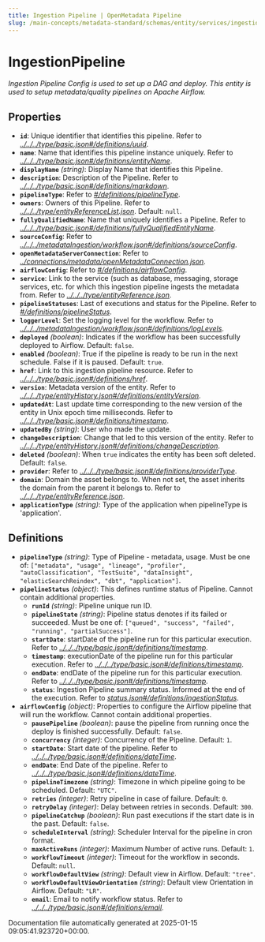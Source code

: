 ```yaml
---
title: Ingestion Pipeline | OpenMetadata Pipeline
slug: /main-concepts/metadata-standard/schemas/entity/services/ingestionpipelines/ingestionpipeline
---
```


# IngestionPipeline

*Ingestion Pipeline Config is used to set up a DAG and deploy. This entity is used to setup metadata/quality pipelines on Apache Airflow.*

## Properties

- **`id`**: Unique identifier that identifies this pipeline. Refer to *[../../../type/basic.json#/definitions/uuid](#/../../type/basic.json#/definitions/uuid)*.
- **`name`**: Name that identifies this pipeline instance uniquely. Refer to *[../../../type/basic.json#/definitions/entityName](#/../../type/basic.json#/definitions/entityName)*.
- **`displayName`** *(string)*: Display Name that identifies this Pipeline.
- **`description`**: Description of the Pipeline. Refer to *[../../../type/basic.json#/definitions/markdown](#/../../type/basic.json#/definitions/markdown)*.
- **`pipelineType`**: Refer to *[#/definitions/pipelineType](#definitions/pipelineType)*.
- **`owners`**: Owners of this Pipeline. Refer to *[../../../type/entityReferenceList.json](#/../../type/entityReferenceList.json)*. Default: `null`.
- **`fullyQualifiedName`**: Name that uniquely identifies a Pipeline. Refer to *[../../../type/basic.json#/definitions/fullyQualifiedEntityName](#/../../type/basic.json#/definitions/fullyQualifiedEntityName)*.
- **`sourceConfig`**: Refer to *[../../../metadataIngestion/workflow.json#/definitions/sourceConfig](#/../../metadataIngestion/workflow.json#/definitions/sourceConfig)*.
- **`openMetadataServerConnection`**: Refer to *[../connections/metadata/openMetadataConnection.json](#/connections/metadata/openMetadataConnection.json)*.
- **`airflowConfig`**: Refer to *[#/definitions/airflowConfig](#definitions/airflowConfig)*.
- **`service`**: Link to the service (such as database, messaging, storage services, etc. for which this ingestion pipeline ingests the metadata from. Refer to *[../../../type/entityReference.json](#/../../type/entityReference.json)*.
- **`pipelineStatuses`**: Last of executions and status for the Pipeline. Refer to *[#/definitions/pipelineStatus](#definitions/pipelineStatus)*.
- **`loggerLevel`**: Set the logging level for the workflow. Refer to *[../../../metadataIngestion/workflow.json#/definitions/logLevels](#/../../metadataIngestion/workflow.json#/definitions/logLevels)*.
- **`deployed`** *(boolean)*: Indicates if the workflow has been successfully deployed to Airflow. Default: `false`.
- **`enabled`** *(boolean)*: True if the pipeline is ready to be run in the next schedule. False if it is paused. Default: `true`.
- **`href`**: Link to this ingestion pipeline resource. Refer to *[../../../type/basic.json#/definitions/href](#/../../type/basic.json#/definitions/href)*.
- **`version`**: Metadata version of the entity. Refer to *[../../../type/entityHistory.json#/definitions/entityVersion](#/../../type/entityHistory.json#/definitions/entityVersion)*.
- **`updatedAt`**: Last update time corresponding to the new version of the entity in Unix epoch time milliseconds. Refer to *[../../../type/basic.json#/definitions/timestamp](#/../../type/basic.json#/definitions/timestamp)*.
- **`updatedBy`** *(string)*: User who made the update.
- **`changeDescription`**: Change that led to this version of the entity. Refer to *[../../../type/entityHistory.json#/definitions/changeDescription](#/../../type/entityHistory.json#/definitions/changeDescription)*.
- **`deleted`** *(boolean)*: When `true` indicates the entity has been soft deleted. Default: `false`.
- **`provider`**: Refer to *[../../../type/basic.json#/definitions/providerType](#/../../type/basic.json#/definitions/providerType)*.
- **`domain`**: Domain the asset belongs to. When not set, the asset inherits the domain from the parent it belongs to. Refer to *[../../../type/entityReference.json](#/../../type/entityReference.json)*.
- **`applicationType`** *(string)*: Type of the application when pipelineType is 'application'.
## Definitions

- **`pipelineType`** *(string)*: Type of Pipeline - metadata, usage. Must be one of: `["metadata", "usage", "lineage", "profiler", "autoClassification", "TestSuite", "dataInsight", "elasticSearchReindex", "dbt", "application"]`.
- **`pipelineStatus`** *(object)*: This defines runtime status of Pipeline. Cannot contain additional properties.
  - **`runId`** *(string)*: Pipeline unique run ID.
  - **`pipelineState`** *(string)*: Pipeline status denotes if its failed or succeeded. Must be one of: `["queued", "success", "failed", "running", "partialSuccess"]`.
  - **`startDate`**: startDate of the pipeline run for this particular execution. Refer to *[../../../type/basic.json#/definitions/timestamp](#/../../type/basic.json#/definitions/timestamp)*.
  - **`timestamp`**: executionDate of the pipeline run for this particular execution. Refer to *[../../../type/basic.json#/definitions/timestamp](#/../../type/basic.json#/definitions/timestamp)*.
  - **`endDate`**: endDate of the pipeline run for this particular execution. Refer to *[../../../type/basic.json#/definitions/timestamp](#/../../type/basic.json#/definitions/timestamp)*.
  - **`status`**: Ingestion Pipeline summary status. Informed at the end of the execution. Refer to *[status.json#/definitions/ingestionStatus](#atus.json#/definitions/ingestionStatus)*.
- **`airflowConfig`** *(object)*: Properties to configure the Airflow pipeline that will run the workflow. Cannot contain additional properties.
  - **`pausePipeline`** *(boolean)*: pause the pipeline from running once the deploy is finished successfully. Default: `false`.
  - **`concurrency`** *(integer)*: Concurrency of the Pipeline. Default: `1`.
  - **`startDate`**: Start date of the pipeline. Refer to *[../../../type/basic.json#/definitions/dateTime](#/../../type/basic.json#/definitions/dateTime)*.
  - **`endDate`**: End Date of the pipeline. Refer to *[../../../type/basic.json#/definitions/dateTime](#/../../type/basic.json#/definitions/dateTime)*.
  - **`pipelineTimezone`** *(string)*: Timezone in which pipeline going to be scheduled. Default: `"UTC"`.
  - **`retries`** *(integer)*: Retry pipeline in case of failure. Default: `0`.
  - **`retryDelay`** *(integer)*: Delay between retries in seconds. Default: `300`.
  - **`pipelineCatchup`** *(boolean)*: Run past executions if the start date is in the past. Default: `false`.
  - **`scheduleInterval`** *(string)*: Scheduler Interval for the pipeline in cron format.
  - **`maxActiveRuns`** *(integer)*: Maximum Number of active runs. Default: `1`.
  - **`workflowTimeout`** *(integer)*: Timeout for the workflow in seconds. Default: `null`.
  - **`workflowDefaultView`** *(string)*: Default view in Airflow. Default: `"tree"`.
  - **`workflowDefaultViewOrientation`** *(string)*: Default view Orientation in Airflow. Default: `"LR"`.
  - **`email`**: Email to notify workflow status. Refer to *[../../../type/basic.json#/definitions/email](#/../../type/basic.json#/definitions/email)*.


Documentation file automatically generated at 2025-01-15 09:05:41.923720+00:00.

